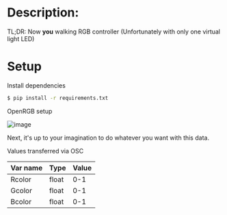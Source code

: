# Description:

TL;DR: Now **you** walking RGB controller (Unfortunately with only one virtual light LED)

# Setup 

Install dependencies

```bash
$ pip install -r requirements.txt
```
OpenRGB setup

![image](https://github.com/Sergey004/E1.31-to-OSC/assets/11889498/ada2f7c4-2695-4c1b-b664-ed825aa5edcb)

Next, it's up to your imagination to do whatever you want with this data.

Values transferred via OSC

|Var name|Type|Value|
|---|---|---|
|Rcolor|float|0-1|
|Gcolor|float|0-1|
|Bcolor|float|0-1|
